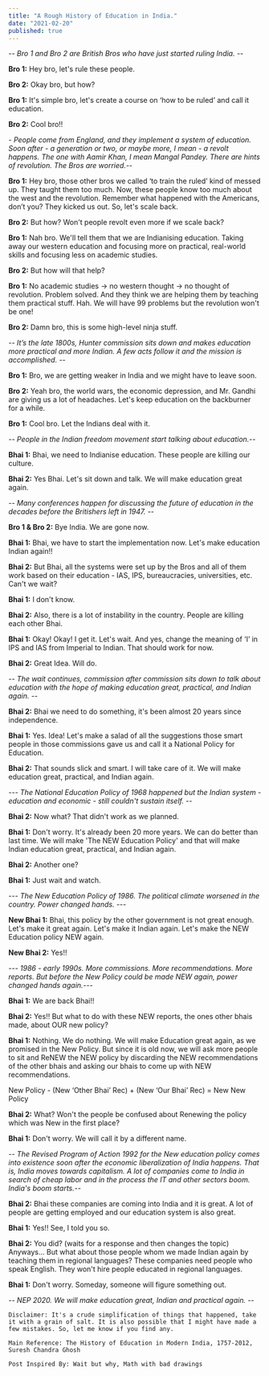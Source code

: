 ```yaml
---
title: "A Rough History of Education in India."
date: "2021-02-20"
published: true
---
```

_\-- Bro 1 and Bro 2 are British Bros who have just started ruling India. --_

**Bro 1:** Hey bro, let's rule these people. 

**Bro 2:** Okay bro, but how? 

**Bro 1:** It's simple bro, let's create a course on ‘how to be ruled’ and call it education.

**Bro 2:** Cool bro!!

_\- People come from England, and they implement a system of education. Soon after - a generation or two, or maybe more, I mean - a revolt happens. The one with Aamir Khan, I mean Mangal Pandey. There are hints of revolution. The Bros are worried.--_

**Bro 1:** Hey bro, those other bros we called ‘to train the ruled’ kind of messed up. They taught them too much. Now, these people know too much about the west and the revolution. Remember what happened with the Americans, don’t you? They kicked us out. So, let's scale back. 

**Bro 2:** But how? Won't people revolt even more if we scale back?

**Bro 1:** Nah bro. We'll tell them that we are Indianising education. Taking away our western education and focusing more on practical, real-world skills and focusing less on academic studies.

**Bro 2:** But how will that help?

**Bro 1:** No academic studies → no western thought → no thought of revolution. Problem solved. And they think we are helping them by teaching them practical stuff. Hah. We will have 99 problems but the revolution won't be one!

**Bro 2:** Damn bro, this is some high-level ninja stuff.

_\-- It’s the late 1800s, Hunter commission sits down and makes education more practical and more Indian. A few acts follow it and the mission is accomplished. --_

**Bro 1:** Bro, we are getting weaker in India and we might have to leave soon. 

**Bro 2:** Yeah bro, the world wars, the economic depression, and Mr. Gandhi are giving us a lot of headaches. Let's keep education on the backburner for a while. 

**Bro 1:** Cool bro. Let the Indians deal with it. 

_\-- People in the Indian freedom movement start talking about education.--_

**Bhai 1:** Bhai, we need to Indianise education. These people are killing our culture. 

**Bhai 2:** Yes Bhai. Let's sit down and talk. We will make education great again. 

_\-- Many conferences happen for discussing the future of education in the decades before the Britishers left in 1947. --_

**Bro 1 & Bro 2:** Bye India. We are gone now. 

**Bhai 1:** Bhai, we have to start the implementation now. Let's make education Indian again!!

**Bhai 2:** But Bhai, all the systems were set up by the Bros and all of them work based on their education - IAS, IPS, bureaucracies, universities, etc. Can't we wait? 

**Bhai 1:** I don't know.

**Bhai 2:** Also, there is a lot of instability in the country. People are killing each other Bhai.

**Bhai 1:** Okay! Okay! I get it. Let's wait. And yes, change the meaning of ‘I’ in IPS and IAS from Imperial to Indian. That should work for now.

**Bhai 2:** Great Idea. Will do.

_\-- The wait continues, commission after commission sits down to talk about education with the hope of making education great, practical, and Indian again. --_ 

**Bhai 2:** Bhai we need to do something, it's been almost 20 years since independence. 

**Bhai 1:** Yes. Idea! Let's make a salad of all the suggestions those smart people in those commissions gave us and call it a National Policy for Education.

**Bhai 2:** That sounds slick and smart. I will take care of it. We will make education great, practical, and Indian again. 

_\--- The National Education Policy of 1968 happened but the Indian system - education and economic - still couldn't sustain itself. --_

**Bhai 2:** Now what? That didn't work as we planned. 

**Bhai 1:** Don't worry. It's already been 20 more years. We can do better than last time. We will make 'The NEW Education Policy' and that will make Indian education great, practical, and Indian again. 

**Bhai 2:** Another one? 

**Bhai 1:** Just wait and watch. 

_\--- The New Education Policy of 1986. The political climate worsened in the country. Power changed hands. ---_

**New Bhai 1:** Bhai, this policy by the other government is not great enough. Let's make it great again. Let's make it Indian again. Let's make the NEW Education policy NEW again.

**New Bhai 2:** Yes!! 

_\--- 1986 - early 1990s. More commissions. More recommendations. More reports. But before the New Policy could be made NEW again, power changed hands again.---_

**Bhai 1:** We are back Bhai!!

**Bhai 2:** Yes!! But what to do with these NEW reports, the ones other bhais made, about OUR new policy?

**Bhai 1:** Nothing. We do nothing. We will make Education great again, as we promised in the New Policy. But since it is old now, we will ask more people to sit and ReNEW the NEW policy by discarding the NEW recommendations of the other bhais and asking our bhais to come up with NEW recommendations. 

New Policy - (New ‘Other Bhai’ Rec) + (New ‘Our Bhai’ Rec) = New New Policy 

**Bhai 2:** What? Won't the people be confused about Renewing the policy which was New in the first place?

**Bhai 1:** Don't worry. We will call it by a different name. 

_\-- The Revised Program of Action 1992 for the New education policy comes into existence soon after the economic liberalization of India happens. That is, India moves towards capitalism. A lot of companies come to India in search of cheap labor and in the process the IT and other sectors boom. India's boom starts.--_

**Bhai 2:** Bhai these companies are coming into India and it is great. A lot of people are getting employed and our education system is also great. 

**Bhai 1:** Yes!! See, I told you so. 

**Bhai 2:** You did? (waits for a response and then changes the topic) Anyways… But what about those people whom we made Indian again by teaching them in regional languages? These companies need people who speak English. They won't hire people educated in regional languages.

**Bhai 1:** Don't worry. Someday, someone will figure something out. 

_\-- NEP 2020. We will make education great, Indian and practical again. --_

```
Disclaimer: It's a crude simplification of things that happened, take it with a grain of salt. It is also possible that I might have made a few mistakes. So, let me know if you find any.

Main Reference: The History of Education in Modern India, 1757-2012, Suresh Chandra Ghosh

Post Inspired By: Wait but why, Math with bad drawings
```